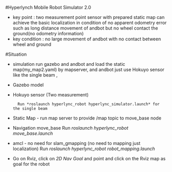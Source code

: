 #Hyperlynch Mobile Robot Simulator 2.0

* key point : two measurement point sensor with prepared static map can achieve the basic localization in condition of no apparent odometry error such as long distance movement of andbot but no wheel contact the ground(no odometry information)
* key condition : no large movement of andbot with no contact between wheel and ground


#Situation
* simulation run gazebo and andbot and load the static map(my_map2.yaml) by mapserver, and andbot just use Hokuyo sensor like the single beam ,


* Gazebo model
* Hokuyo sensor (Two measurement)

		Run *roslaunch hyperlync_robot hyperlync_simulator.launch* for the single beam

* Static Map - run map server to provide /map topic to move_base node
* Navigation move_base
		Run *roslaunch hyperlync_robot move_base.launch*
* amcl - no need for slam_gmapping (no need to mapping just localization)
		Run *roslaunch hyperlync_robot robot_mapping.launch*

* Go on Rviz, click on *2D Nav Goal* and point and click on the Rviz map as goal for the robot


